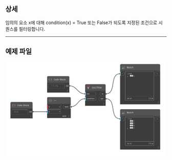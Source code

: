 ## 상세
임의의 요소 x에 대해 condition(x) = True 또는 False가 되도록 지정된 조건으로 시퀀스를 필터링합니다.
___
## 예제 파일

![Filter](./CoreNodeModels.HigherOrder.Filter_img.jpg)

